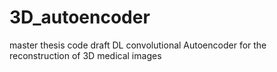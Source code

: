 # 3D_autoencoder
master thesis code draft 
DL convolutional Autoencoder for the reconstruction of 3D medical images 
